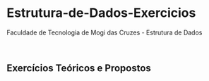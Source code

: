 # Estrutura-de-Dados-Exercicios
Faculdade de Tecnologia de Mogi das Cruzes - Estrutura de Dados

<br>

## Exercícios Teóricos e Propostos